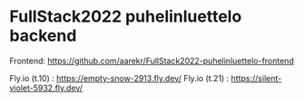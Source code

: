 # FullStack2022 puhelinluettelo backend

Frontend: https://github.com/aarekr/FullStack2022-puhelinluettelo-frontend

Fly.io (t.10) : https://empty-snow-2913.fly.dev/
Fly.io (t.21) : https://silent-violet-5932.fly.dev/
